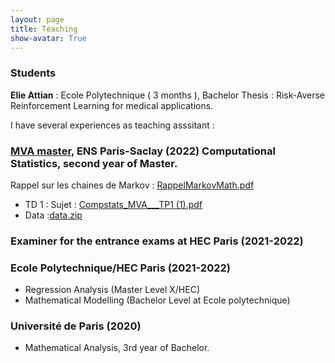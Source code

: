 ```yaml
---
layout: page
title: Teaching
show-avatar: True
---
```


### Students 

**Elie Attian** : Ecole Polytechnique ( 3 months ), Bachelor Thesis : Risk-Averse Reinforcement Learning for medical applications.

I have several experiences as teaching asssitant :

### [MVA master](https://www.master-mva.com/), ENS Paris-Saclay (2022) Computational Statistics, second year of Master.

Rappel sur les chaines de Markov : [RappelMarkovMath.pdf](https://github.com/pierreclavier/pierreclavier.github.io/files/9849848/RappelMarkovMath.pdf)



*  TD 1 : Sujet : [Compstats_MVA___TP1 (1).pdf](https://github.com/pierreclavier/pierreclavier.github.io/files/12854704/Compstats_MVA___TP1.1.pdf)
*  Data :[data.zip](https://github.com/pierreclavier/pierreclavier.github.io/files/9775977/data.zip)

 
 <!--
[data.zip](https://github.com/pierreclavier/pierreclavier.github.io/files/9775977/data.zip)  
[Data.zip](https://github.com/pierreclavier/pierreclavier.github.io/files/9882573/Data.zip)
 [tmalaexcov.txt](https://github.com/pierreclavier/pierreclavier.github.io/files/10208994/tmalaexcov.txt)
-->


### Examiner for the entrance exams at HEC Paris (2021-2022)

### Ecole Polytechnique/HEC Paris (2021-2022)

* Regression Analysis (Master Level X/HEC)
* Mathematical Modelling (Bachelor Level at Ecole polytechnique)

### Université de Paris (2020)

* Mathematical Analysis, 3rd year of Bachelor.

<p>&nbsp;</p>

